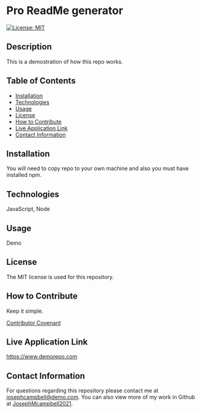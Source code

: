 # Pro ReadMe generator

  [![License: MIT](https://img.shields.io/badge/License-MIT-brightgreen.svg)](https://choosealicense.com/licenses/mit/)

  ## Description
  This is a demostration of how this repo works.

  ## Table of Contents
   * [Installation](#installation)
   * [Technologies](#technologies)
   * [Usage](#usage)
   * [License](#license)
   * [How to Contribute](#how-to-contribute)
   * [Live Application Link](#live-application-link)
   * [Contact Information](#contact-information)
  
  ## Installation
  You will need to copy repo to your own machine and also you must have installed npm.

  ## Technologies
  JavaScript, Node

  ## Usage
  Demo

  ## License
  The MIT license is used for this repository.

  ## How to Contribute

  Keep it simple.

  [Contributor Covenant](https://www.contributor-covenant.org/)

  ## Live Application Link
  https://www.demorepo.com

  ## Contact Information

  For questions regarding this repository please contact me at josephcampbell@demo.com. You can also view more of my work in Github at [JosephMcampbell2021](https://github.com/JosephMcampbell2021).

  